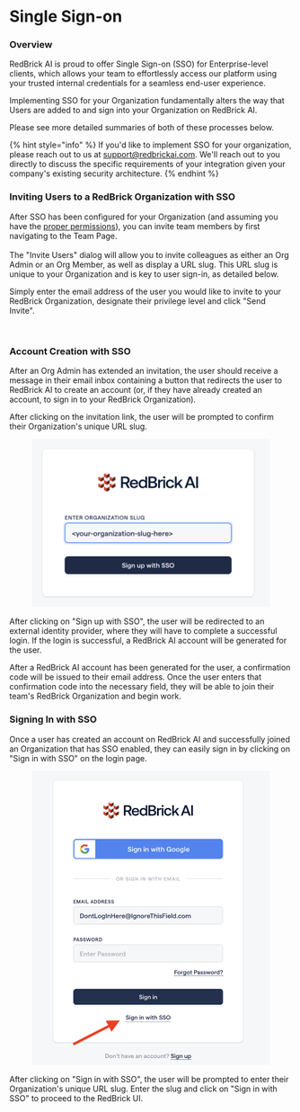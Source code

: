 # Single Sign-on

### Overview&#x20;

RedBrick AI is proud to offer Single Sign-on (SSO) for Enterprise-level clients, which allows your team to effortlessly access our platform using your trusted internal credentials for a seamless end-user experience.

Implementing SSO for your Organization fundamentally alters the way that Users are added to and sign into your Organization on RedBrick AI.

Please see more detailed summaries of both of these processes below.

{% hint style="info" %}
If you'd like to implement SSO for your organization, please reach out to us at support@redbrickai.com. We'll reach out to you directly to discuss the specific requirements of your integration given your company's existing security architecture.
{% endhint %}

### Inviting Users to a RedBrick Organization with SSO

After SSO has been configured for your Organization (and assuming you have the [proper permissions](../what-is-an-organization.md#organization-level-roles)), you can invite team members by first navigating to the Team Page.\
\
The "Invite Users" dialog will allow you to invite colleagues as either an Org Admin or an Org Member, as well as display a URL slug. This URL slug is unique to your Organization and is key to user sign-in, as detailed below.&#x20;

Simply enter the email address of the user you would like to invite to your RedBrick Organization, designate their privilege level and click "Send Invite".

<figure><img src="../../.gitbook/assets/invite-users-with-SAML.gif" alt=""><figcaption></figcaption></figure>

### Account Creation with SSO

After an Org Admin has extended an invitation, the user should receive a message in their email inbox containing a button that redirects the user to RedBrick AI to create an account (or, if they have already created an account, to sign in to your RedBrick Organization).

After clicking on the invitation link, the user will be prompted to confirm their Organization's unique URL slug.

<figure><img src="../../.gitbook/assets/Screenshot 2023-08-04 at 1.01.29 PM.png" alt=""><figcaption></figcaption></figure>

After clicking on "Sign up with SSO", the user will be redirected to an external identity provider, where they will have to complete a successful login. If the login is successful, a RedBrick AI account will be generated for the user.

After a RedBrick AI account has been generated for the user, a confirmation code will be issued to their email address. Once the user enters that confirmation code into the necessary field, they will be able to join their team's RedBrick Organization and begin work.

### Signing In with SSO

Once a user has created an account on RedBrick AI and successfully joined an Organization that has SSO enabled, they can easily sign in by clicking on "Sign in with SSO" on the login page.

<figure><img src="../../.gitbook/assets/Screenshot 2023-08-04 at 3.22.28 PM.png" alt=""><figcaption></figcaption></figure>

After clicking on "Sign in with SSO", the user will be prompted to enter their Organization's unique URL slug. Enter the slug and click on "Sign in with SSO" to proceed to the RedBrick UI.

